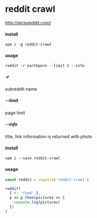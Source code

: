 # reddit crawl

http://pictureddit.com/

#### install
```
npm i -g reddit-crawl
```

#### usage
```
reddit -r earthporn --limit 2 --info
```

##### -r
subreddit name

##### --limit
page limit

##### --info
title, link information is returned with photo

#### install
```
npm i --save reddit-crawl
```

#### usage
```js
const reddit = require('reddit-crawl')

reddit(
  { r: 'food' },
  p => p.then(pictures => {
    console.log(pictures)
  })
)
```
